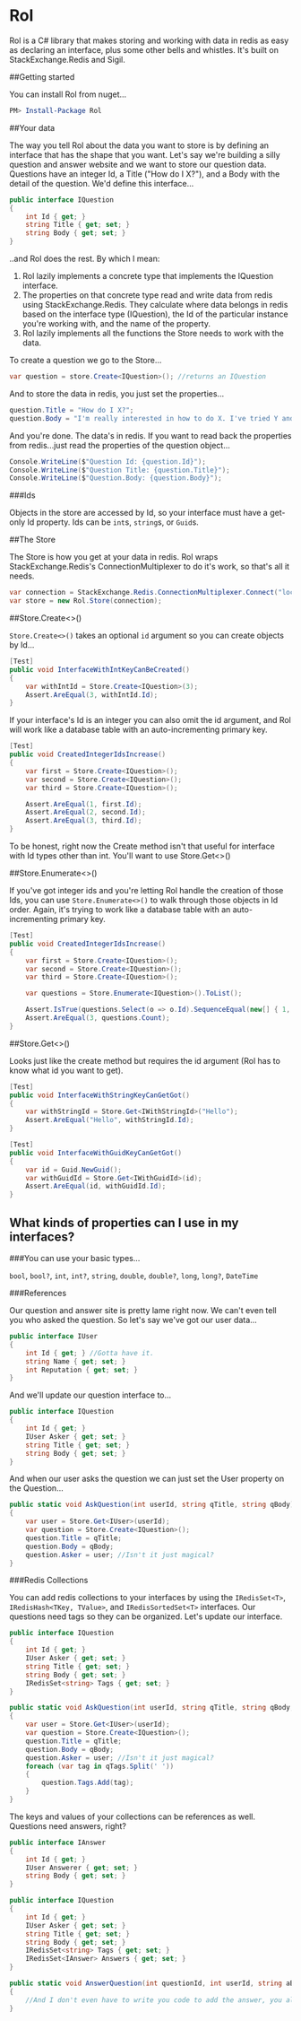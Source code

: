 # Rol

Rol is a C# library that makes storing and working with data in redis as easy as declaring an interface, plus some other bells and whistles. It's built on StackExchange.Redis and Sigil.

##Getting started

You can install Rol from nuget...

```powershell
PM> Install-Package Rol
```

##Your data

The way you tell Rol about the data you want to store is by defining an interface that has the shape that you want. Let's say we're building a silly question and answer website and we want to store our question data. Questions have an integer Id, a Title ("How do I X?"), and a Body with the detail of the question. We'd define this interface...

```c#
public interface IQuestion
{
    int Id { get; }
    string Title { get; set; }
    string Body { get; set; }
}
```

..and Rol does the rest. By which I mean:

1. Rol lazily implements a concrete type that implements the IQuestion interface.
2. The properties on that concrete type read and write data from redis using StackExchange.Redis. They calculate where data belongs in redis based on the interface type (IQuestion), the Id of the particular instance you're working with, and the name of the property.
3. Rol lazily implements all the functions the Store needs to work with the data.

To create a question we go to the Store...

```c#
var question = store.Create<IQuestion>(); //returns an IQuestion
```

And to store the data in redis, you just set the properties...

```c#
question.Title = "How do I X?";
question.Body = "I'm really interested in how to do X. I've tried Y and Z but they don't seem to be X. How do I do X?"
```

And you're done. The data's in redis. If you want to read back the properties from redis...just read the properties of the question object...

```c#
Console.WriteLine($"Question Id: {question.Id}");
Console.WriteLine($"Question Title: {question.Title}");
Console.WriteLine($"Question.Body: {question.Body}");
```

###Ids

Objects in the store are accessed by Id, so your interface must have a get-only Id property. Ids can be `int`s, `string`s, or `Guid`s.

##The Store

The Store is how you get at your data in redis. Rol wraps StackExchange.Redis's ConnectionMultiplexer to do it's work, so that's all it needs.

```c#
var connection = StackExchange.Redis.ConnectionMultiplexer.Connect("localhost");
var store = new Rol.Store(connection);
```

##Store.Create<>()

`Store.Create<>()` takes an optional `id` argument so you can create objects by Id...

```c#
[Test]
public void InterfaceWithIntKeyCanBeCreated()
{
    var withIntId = Store.Create<IQuestion>(3);
    Assert.AreEqual(3, withIntId.Id);
}
```

If your interface's Id is an integer you can also omit the id argument, and Rol will work like a database table with an auto-incrementing primary key.

```c#
[Test]
public void CreatedIntegerIdsIncrease()
{
    var first = Store.Create<IQuestion>();
    var second = Store.Create<IQuestion>();
    var third = Store.Create<IQuestion>();            

    Assert.AreEqual(1, first.Id);
    Assert.AreEqual(2, second.Id);
    Assert.AreEqual(3, third.Id);
}
```

To be honest, right now the Create method isn't that useful for interface with Id types other than int. You'll want to use Store.Get<>()

##Store.Enumerate<>()

If you've got integer ids and you're letting Rol handle the creation of those Ids, you can use `Store.Enumerate<>()` to walk through those objects in Id order. Again, it's trying to work like a database table with an auto-incrementing primary key.

```c#
[Test]
public void CreatedIntegerIdsIncrease()
{
    var first = Store.Create<IQuestion>();
    var second = Store.Create<IQuestion>();
    var third = Store.Create<IQuestion>();       

    var questions = Store.Enumerate<IQuestion>().ToList();

    Assert.IsTrue(questions.Select(o => o.Id).SequenceEqual(new[] { 1, 2, 3 }));
    Assert.AreEqual(3, questions.Count);
}
```

##Store.Get<>()

Looks just like the create method but requires the id argument (Rol has to know what id you want to get).

```c#
[Test]
public void InterfaceWithStringKeyCanGetGot()
{
    var withStringId = Store.Get<IWithStringId>("Hello");
    Assert.AreEqual("Hello", withStringId.Id);
}

[Test]
public void InterfaceWithGuidKeyCanGetGot()
{
    var id = Guid.NewGuid();
    var withGuidId = Store.Get<IWithGuidId>(id);
    Assert.AreEqual(id, withGuidId.Id);
}
```

## What kinds of properties can I use in my interfaces?

###You can use your basic types...

`bool`, `bool?`, `int`, `int?`, `string`, `double`, `double?`, `long`, `long?`, `DateTime`

###References

Our question and answer site is pretty lame right now. We can't even tell you who asked the question. So let's say we've got our user data...

```c#
public interface IUser 
{
    int Id { get; } //Gotta have it.
    string Name { get; set; }
    int Reputation { get; set; }
}
```

And we'll update our question interface to...

```c#
public interface IQuestion
{
    int Id { get; }
    IUser Asker { get; set; }
    string Title { get; set; }
    string Body { get; set; }
}
```

And when our user asks the question we can just set the User property on the Question...

```c#
public static void AskQuestion(int userId, string qTitle, string qBody) 
{
    var user = Store.Get<IUser>(userId);
    var question = Store.Create<IQuestion>();
    question.Title = qTitle;
    question.Body = qBody;
    question.Asker = user; //Isn't it just magical?
}
```

###Redis Collections

You can add redis collections to your interfaces by using the `IRedisSet<T>`, `IRedisHash<TKey, TValue>`, and `IRedisSortedSet<T>` interfaces. Our questions need tags so they can be organized. Let's update our interface.

```c#
public interface IQuestion
{
    int Id { get; }
    IUser Asker { get; set; }
    string Title { get; set; }
    string Body { get; set; }
    IRedisSet<string> Tags { get; set; }
}

public static void AskQuestion(int userId, string qTitle, string qBody, string qTags) 
{
    var user = Store.Get<IUser>(userId);
    var question = Store.Create<IQuestion>();
    question.Title = qTitle;
    question.Body = qBody;
    question.Asker = user; //Isn't it just magical?
    foreach (var tag in qTags.Split(' '))
    {
        question.Tags.Add(tag);
    }
}
```

The keys and values of your collections can be references as well. Questions need answers, right?

```c#
public interface IAnswer 
{
    int Id { get; }
    IUser Answerer { get; set; }
    string Body { get; set; }
}

public interface IQuestion
{
    int Id { get; }
    IUser Asker { get; set; }
    string Title { get; set; }
    string Body { get; set; }
    IRedisSet<string> Tags { get; set; }
    IRedisSet<IAnswer> Answers { get; set; }
}

public static void AnswerQuestion(int questionId, int userId, string aBody) 
{
    //And I don't even have to write you code to add the answer, you already know what it looks like...create the answer from the store, set the properties on the answer, get the question, add the answer to the question's answers collection.
}
```



